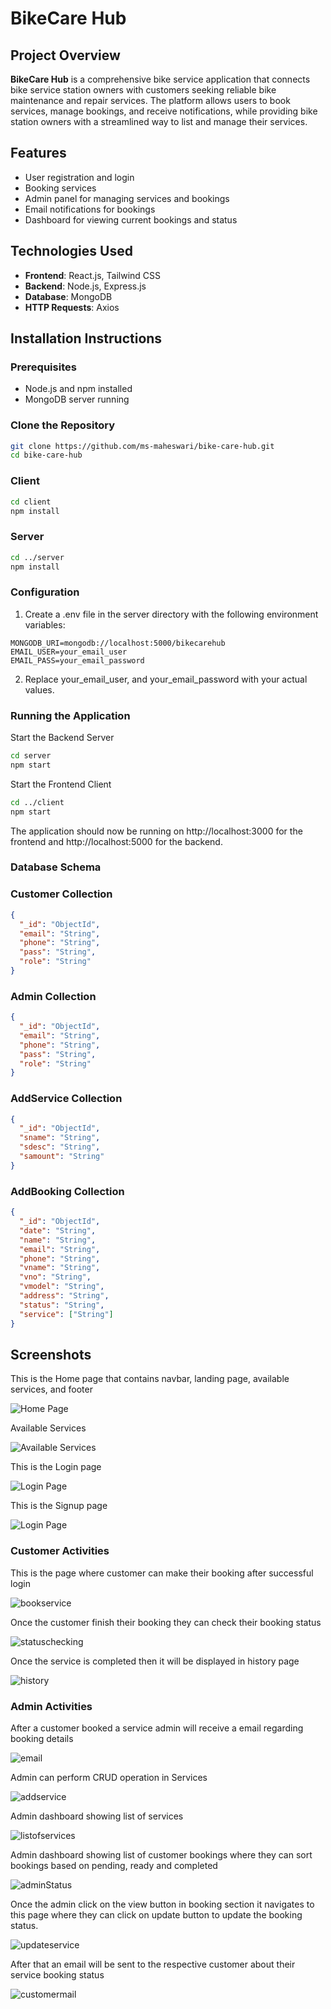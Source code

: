 
# BikeCare Hub

## Project Overview

**BikeCare Hub** is a comprehensive bike service application that connects bike service station owners with customers seeking reliable bike maintenance and repair services. The platform allows users to book services, manage bookings, and receive notifications, while providing bike station owners with a streamlined way to list and manage their services.

## Features

- User registration and login
- Booking services
- Admin panel for managing services and bookings
- Email notifications for bookings
- Dashboard for viewing current bookings and status

## Technologies Used

- **Frontend**: React.js, Tailwind CSS
- **Backend**: Node.js, Express.js
- **Database**: MongoDB
- **HTTP Requests**: Axios

## Installation Instructions

### Prerequisites

- Node.js and npm installed
- MongoDB server running

### Clone the Repository
```bash
git clone https://github.com/ms-maheswari/bike-care-hub.git
cd bike-care-hub
```

### Client
```bash
cd client
npm install
```
### Server
```bash
cd ../server
npm install
```
### Configuration
1. Create a .env file in the server directory with the following environment variables:

```env
MONGODB_URI=mongodb://localhost:5000/bikecarehub
EMAIL_USER=your_email_user
EMAIL_PASS=your_email_password
```
2. Replace your_email_user, and your_email_password with your actual values.

### Running the Application

Start the Backend Server
```bash
cd server
npm start
```
Start the Frontend Client
```bash
cd ../client
npm start
```
The application should now be running on http://localhost:3000 for the frontend and http://localhost:5000 for the backend.

### Database Schema

### Customer Collection
```json
{
  "_id": "ObjectId",
  "email": "String",
  "phone": "String",
  "pass": "String", 
  "role": "String" 
}
```

### Admin Collection
```json
{
  "_id": "ObjectId",
  "email": "String",
  "phone": "String",
  "pass": "String", 
  "role": "String" 
}
```

### AddService Collection
```json
{
  "_id": "ObjectId",
  "sname": "String", 
  "sdesc": "String", 
  "samount": "String" 
}
```
### AddBooking Collection
```json
{
  "_id": "ObjectId",
  "date": "String",
  "name": "String", 
  "email": "String", 
  "phone": "String", 
  "vname": "String", 
  "vno": "String", 
  "vmodel": "String", 
  "address": "String", 
  "status": "String", 
  "service": ["String"] 
}
```


## Screenshots

This is the Home page that contains navbar, landing page, available services, and footer

![Home Page](Client/src/Assets/Screenshot/1.png)

Available Services

![Available Services](Client/src/Assets/Screenshot/2.png)

This is the Login page

![Login Page](Client/src/Assets/Screenshot/login.png)

This is the Signup page

![Login Page](Client/src/Assets/Screenshot/signup.png)

### Customer Activities

This is the page where customer can make their booking after successful login

![bookservice](Client/src/Assets/Screenshot/bookservice.png)

Once the customer finish their booking they can check their booking status

![statuschecking](Client/src/Assets/Screenshot/statuschecking.png)

Once the service is completed then it will be displayed in history page

![history](Client/src/Assets/Screenshot/history.png)


### Admin Activities

After a customer booked a service admin will receive a email regarding booking details

![email](Client/src/Assets/Screenshot/notification.png)

Admin can perform CRUD operation in Services

![addservice](Client/src/Assets/Screenshot/addservice.png)

Admin dashboard showing list of services

![listofservices](Client/src/Assets/Screenshot/listservices.png)

Admin dashboard showing list of customer bookings where they can sort bookings based on pending, ready and completed

![adminStatus](Client/src/Assets/Screenshot/adminstatus.png)

Once the admin click on the view button in booking section it navigates to this page where they can click on update button to update the booking status. 

![updateservice](Client/src/Assets/Screenshot/update.png)

After that an email will be sent to the respective customer about their service booking status

![customermail](Client/src/Assets/Screenshot/customermail.png)




